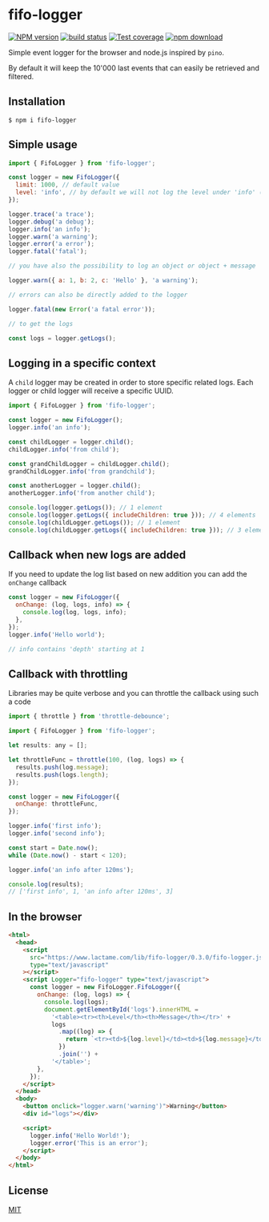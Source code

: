 # fifo-logger

[![NPM version][npm-image]][npm-url]
[![build status][ci-image]][ci-url]
[![Test coverage][codecov-image]][codecov-url]
[![npm download][download-image]][download-url]

Simple event logger for the browser and node.js inspired by `pino`.

By default it will keep the 10'000 last events that can easily be retrieved and filtered.

## Installation

`$ npm i fifo-logger`

## Simple usage

```js
import { FifoLogger } from 'fifo-logger';

const logger = new FifoLogger({
  limit: 1000, // default value
  level: 'info', // by default we will not log the level under 'info' (trace and debug)
});

logger.trace('a trace');
logger.debug('a debug');
logger.info('an info');
logger.warn('a warning');
logger.error('a error');
logger.fatal('fatal');

// you have also the possibility to log an object or object + message

logger.warn({ a: 1, b: 2, c: 'Hello' }, 'a warning');

// errors can also be directly added to the logger

logger.fatal(new Error('a fatal error'));

// to get the logs

const logs = logger.getLogs();
```

## Logging in a specific context

A `child` logger may be created in order to store specific related logs. Each logger or child logger will receive a specific UUID.

```js
import { FifoLogger } from 'fifo-logger';

const logger = new FifoLogger();
logger.info('an info');

const childLogger = logger.child();
childLogger.info('from child');

const grandChildLogger = childLogger.child();
grandChildLogger.info('from grandchild');

const anotherLogger = logger.child();
anotherLogger.info('from another child');

console.log(logger.getLogs()); // 1 element
console.log(logger.getLogs({ includeChildren: true })); // 4 elements
console.log(childLogger.getLogs()); // 1 element
console.log(childLogger.getLogs({ includeChildren: true })); // 3 elements
```

## Callback when new logs are added

If you need to update the log list based on new addition you can add the `onChange` callback

```js
const logger = new FifoLogger({
  onChange: (log, logs, info) => {
    console.log(log, logs, info);
  },
});
logger.info('Hello world');

// info contains 'depth' starting at 1
```

## Callback with throttling

Libraries may be quite verbose and you can throttle the callback using such a code

```js
import { throttle } from 'throttle-debounce';

import { FifoLogger } from 'fifo-logger';

let results: any = [];

let throttleFunc = throttle(100, (log, logs) => {
  results.push(log.message);
  results.push(logs.length);
});

const logger = new FifoLogger({
  onChange: throttleFunc,
});

logger.info('first info');
logger.info('second info');

const start = Date.now();
while (Date.now() - start < 120);

logger.info('an info after 120ms');

console.log(results);
// ['first info', 1, 'an info after 120ms', 3]
```

## In the browser

```html
<html>
  <head>
    <script
      src="https://www.lactame.com/lib/fifo-logger/0.3.0/fifo-logger.js"
      type="text/javascript"
    ></script>
    <script Logger="fifo-logger" type="text/javascript">
      const logger = new FifoLogger.FifoLogger({
        onChange: (log, logs) => {
          console.log(logs);
          document.getElementById('logs').innerHTML =
            '<table><tr><th>Level</th><th>Message</th></tr>' +
            logs
              .map((log) => {
                return `<tr><td>${log.level}</td><td>${log.message}</td></tr>`;
              })
              .join('') +
            '</table>';
        },
      });
    </script>
  </head>
  <body>
    <button onclick="logger.warn('warning')">Warning</button>
    <div id="logs"></div>

    <script>
      logger.info('Hello World!');
      logger.error('This is an error');
    </script>
  </body>
</html>
```

## License

[MIT](./LICENSE)

[npm-image]: https://img.shields.io/npm/v/fifo-logger.svg
[npm-url]: https://www.npmjs.com/package/fifo-logger
[ci-image]: https://github.com/cheminfo/fifo-logger/workflows/Node.js%20CI/badge.svg?branch=main
[ci-url]: https://github.com/cheminfo/fifo-logger/actions?query=workflow%3A%22Node.js+CI%22
[codecov-image]: https://img.shields.io/codecov/c/github/cheminfo/fifo-logger.svg
[codecov-url]: https://codecov.io/gh/cheminfo/fifo-logger
[download-image]: https://img.shields.io/npm/dm/fifo-logger.svg
[download-url]: https://www.npmjs.com/package/fifo-logger
